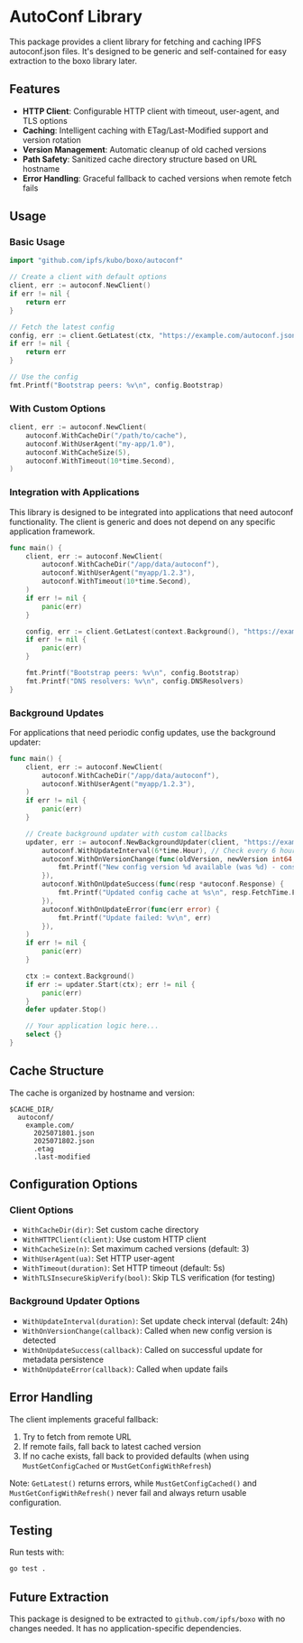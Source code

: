 # AutoConf Library

This package provides a client library for fetching and caching IPFS autoconf.json files. It's designed to be generic and self-contained for easy extraction to the boxo library later.

## Features

- **HTTP Client**: Configurable HTTP client with timeout, user-agent, and TLS options
- **Caching**: Intelligent caching with ETag/Last-Modified support and version rotation
- **Version Management**: Automatic cleanup of old cached versions
- **Path Safety**: Sanitized cache directory structure based on URL hostname
- **Error Handling**: Graceful fallback to cached versions when remote fetch fails

## Usage

### Basic Usage

```go
import "github.com/ipfs/kubo/boxo/autoconf"

// Create a client with default options
client, err := autoconf.NewClient()
if err != nil {
    return err
}

// Fetch the latest config
config, err := client.GetLatest(ctx, "https://example.com/autoconf.json", autoconf.DefaultRefreshInterval)
if err != nil {
    return err
}

// Use the config
fmt.Printf("Bootstrap peers: %v\n", config.Bootstrap)
```

### With Custom Options

```go
client, err := autoconf.NewClient(
    autoconf.WithCacheDir("/path/to/cache"),
    autoconf.WithUserAgent("my-app/1.0"),
    autoconf.WithCacheSize(5),
    autoconf.WithTimeout(10*time.Second),
)
```

### Integration with Applications

This library is designed to be integrated into applications that need autoconf functionality. The client is generic and does not depend on any specific application framework.

```go
func main() {
    client, err := autoconf.NewClient(
        autoconf.WithCacheDir("/app/data/autoconf"),
        autoconf.WithUserAgent("myapp/1.2.3"),
        autoconf.WithTimeout(10*time.Second),
    )
    if err != nil {
        panic(err)
    }

    config, err := client.GetLatest(context.Background(), "https://example.com/autoconf.json", autoconf.DefaultRefreshInterval)
    if err != nil {
        panic(err)
    }

    fmt.Printf("Bootstrap peers: %v\n", config.Bootstrap)
    fmt.Printf("DNS resolvers: %v\n", config.DNSResolvers)
}
```

### Background Updates

For applications that need periodic config updates, use the background updater:

```go
func main() {
    client, err := autoconf.NewClient(
        autoconf.WithCacheDir("/app/data/autoconf"),
        autoconf.WithUserAgent("myapp/1.2.3"),
    )
    if err != nil {
        panic(err)
    }

    // Create background updater with custom callbacks
    updater, err := autoconf.NewBackgroundUpdater(client, "https://example.com/autoconf.json",
        autoconf.WithUpdateInterval(6*time.Hour), // Check every 6 hours
        autoconf.WithOnVersionChange(func(oldVersion, newVersion int64, configURL string) {
            fmt.Printf("New config version %d available (was %d) - consider restarting\n", newVersion, oldVersion)
        }),
        autoconf.WithOnUpdateSuccess(func(resp *autoconf.Response) {
            fmt.Printf("Updated config cache at %s\n", resp.FetchTime.Format(time.RFC3339))
        }),
        autoconf.WithOnUpdateError(func(err error) {
            fmt.Printf("Update failed: %v\n", err)
        }),
    )
    if err != nil {
        panic(err)
    }

    ctx := context.Background()
    if err := updater.Start(ctx); err != nil {
        panic(err)
    }
    defer updater.Stop()

    // Your application logic here...
    select {}
}
```

## Cache Structure

The cache is organized by hostname and version:

```
$CACHE_DIR/
  autoconf/
    example.com/
      2025071801.json
      2025071802.json
      .etag
      .last-modified
```

## Configuration Options

### Client Options
- `WithCacheDir(dir)`: Set custom cache directory
- `WithHTTPClient(client)`: Use custom HTTP client
- `WithCacheSize(n)`: Set maximum cached versions (default: 3)
- `WithUserAgent(ua)`: Set HTTP user-agent
- `WithTimeout(duration)`: Set HTTP timeout (default: 5s)
- `WithTLSInsecureSkipVerify(bool)`: Skip TLS verification (for testing)

### Background Updater Options
- `WithUpdateInterval(duration)`: Set update check interval (default: 24h)
- `WithOnVersionChange(callback)`: Called when new config version is detected
- `WithOnUpdateSuccess(callback)`: Called on successful update for metadata persistence
- `WithOnUpdateError(callback)`: Called when update fails

## Error Handling

The client implements graceful fallback:
1. Try to fetch from remote URL
2. If remote fails, fall back to latest cached version
3. If no cache exists, fall back to provided defaults (when using `MustGetConfigCached` or `MustGetConfigWithRefresh`)

Note: `GetLatest()` returns errors, while `MustGetConfigCached()` and `MustGetConfigWithRefresh()` never fail and always return usable configuration.

## Testing

Run tests with:
```bash
go test .
```

## Future Extraction

This package is designed to be extracted to `github.com/ipfs/boxo` with no changes needed. It has no application-specific dependencies.